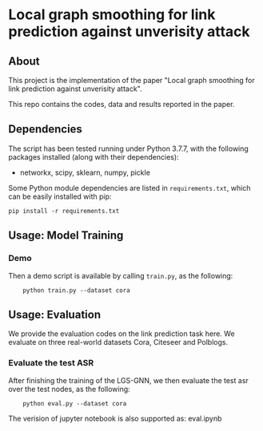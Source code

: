 Local graph smoothing for link prediction against unverisity attack
===============================================================================

About
-----
This project is the implementation of the paper "Local graph smoothing for link prediction against unverisity attack".

This repo contains the codes, data and results reported in the paper.

Dependencies
-----
The script has been tested running under Python 3.7.7, with the following packages installed (along with their dependencies):

* networkx, scipy, sklearn, numpy, pickle


Some Python module dependencies are listed in `requirements.txt`, which can be easily installed with pip:

```
pip install -r requirements.txt
```


Usage: Model Training
-----
### Demo
Then a demo script is available by calling ```train.py```, as the following:

```
	python train.py --dataset cora 
```


Usage: Evaluation
-----
We provide the evaluation codes on the link prediction task here. 
We evaluate on three real-world datasets Cora, Citeseer and Polblogs. 


### Evaluate the test ASR
After finishing the training of the LGS-GNN, we then evaluate the test asr over the test nodes, as the following:

```
    python eval.py --dataset cora 
```

The verision of jupyter notebook is also supported as: eval.ipynb

